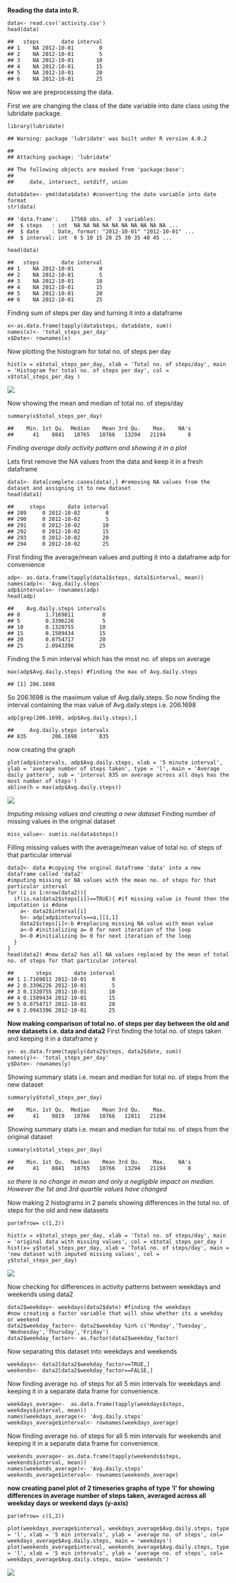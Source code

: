 **Reading the data into R.**

    data<- read.csv('activity.csv')
    head(data)

    ##   steps       date interval
    ## 1    NA 2012-10-01        0
    ## 2    NA 2012-10-01        5
    ## 3    NA 2012-10-01       10
    ## 4    NA 2012-10-01       15
    ## 5    NA 2012-10-01       20
    ## 6    NA 2012-10-01       25

Now we are preprocessing the data.

First we are changing the class of the date variable into date class
using the lubridate package.

    library(lubridate)

    ## Warning: package 'lubridate' was built under R version 4.0.2

    ## 
    ## Attaching package: 'lubridate'

    ## The following objects are masked from 'package:base':
    ## 
    ##     date, intersect, setdiff, union

    data$date<- ymd(data$date) #converting the date variable into date format
    str(data)

    ## 'data.frame':    17568 obs. of  3 variables:
    ##  $ steps   : int  NA NA NA NA NA NA NA NA NA NA ...
    ##  $ date    : Date, format: "2012-10-01" "2012-10-01" ...
    ##  $ interval: int  0 5 10 15 20 25 30 35 40 45 ...

    head(data)

    ##   steps       date interval
    ## 1    NA 2012-10-01        0
    ## 2    NA 2012-10-01        5
    ## 3    NA 2012-10-01       10
    ## 4    NA 2012-10-01       15
    ## 5    NA 2012-10-01       20
    ## 6    NA 2012-10-01       25

Finding sum of steps per day and turning it into a dataframe

    x<-as.data.frame(tapply(data$steps, data$date, sum)) 
    names(x)<- 'total_steps_per_day'
    x$Date<- rownames(x)

Now plotting the histogram for total no. of steps per day

    hist(x = x$total_steps_per_day, xlab = 'Total no. of steps/day', main = 'Histogram for total no. of steps per day', col = x$total_steps_per_day )

![](Assignement_files/figure-markdown_strict/unnamed-chunk-4-1.png)

Now showing the mean and median of total no. of steps/day

    summary(x$total_steps_per_day)

    ##    Min. 1st Qu.  Median    Mean 3rd Qu.    Max.    NA's 
    ##      41    8841   10765   10766   13294   21194       8

*Finding average daily activity pattern and showing it in a plot*

Lets first remove the NA values from the data and keep it in a fresh
dataframe

    data1<- data[complete.cases(data),] #removing NA values from the dataset and assigning it to new dataset 
    head(data1)

    ##     steps       date interval
    ## 289     0 2012-10-02        0
    ## 290     0 2012-10-02        5
    ## 291     0 2012-10-02       10
    ## 292     0 2012-10-02       15
    ## 293     0 2012-10-02       20
    ## 294     0 2012-10-02       25

First finding the average/mean values and putting it into a dataframe
adp for convenience

    adp<- as.data.frame(tapply(data1$steps, data1$interval, mean))
    names(adp)<- 'Avg.daily.steps'
    adp$intervals<- rownames(adp)
    head(adp)

    ##    Avg.daily.steps intervals
    ## 0        1.7169811         0
    ## 5        0.3396226         5
    ## 10       0.1320755        10
    ## 15       0.1509434        15
    ## 20       0.0754717        20
    ## 25       2.0943396        25

Finding the 5 min interval which has the most no. of steps on average

    max(adp$Avg.daily.steps) #finding the max of Avg.daily.steps

    ## [1] 206.1698

So 206.1698 is the maximum value of Avg.daily.steps. So now finding the
interval containing the max value of Avg.daily.steps i.e. 206.1698

    adp[grep(206.1698, adp$Avg.daily.steps),]

    ##     Avg.daily.steps intervals
    ## 835        206.1698       835

now creating the graph

    plot(adp$intervals, adp$Avg.daily.steps, xlab = '5 minute interval', ylab = 'average number of steps taken', type = 'l', main = 'Average daily pattern', sub = 'interval 835 on average across all days has the most number of steps')
    abline(h = max(adp$Avg.daily.steps))

![](Assignement_files/figure-markdown_strict/unnamed-chunk-10-1.png)

*Imputing missing values and creating a new dataset* Finding number of
missing values in the original dataset

    miss_value<- sum(is.na(data$steps))

Filling missing values with the average/mean value of total no. of steps
of that particular interval

    data2<- data #copying the orginal dataframe 'data' into a new dataframe called 'data2'
    #imputing missing or NA values with the mean no. of steps for that particular interval
    for (i in 1:nrow(data2)){
      if(is.na(data2$steps[i])==TRUE){ #if missing value is found then the imputation is #done
        a<- data2$interval[i]
        b<- adp[adp$intervals==a,][1,1]
        data2$steps[i]<-b #replacing missing NA value with mean value
        a<-0 #initializing a= 0 for next iteration of the loop
        b<-0 #initializing b= 0 for next iteration of the loop
      }
    }
    head(data2) #now data2 has all NA values replaced by the mean of total no. of steps for that particular interval

    ##       steps       date interval
    ## 1 1.7169811 2012-10-01        0
    ## 2 0.3396226 2012-10-01        5
    ## 3 0.1320755 2012-10-01       10
    ## 4 0.1509434 2012-10-01       15
    ## 5 0.0754717 2012-10-01       20
    ## 6 2.0943396 2012-10-01       25

**Now making comparison of total no. of steps per day between the old
and new datasets i.e. data and data2** First finding the total no. of
steps taken and keeping it in a dataframe y

    y<- as.data.frame(tapply(data2$steps, data2$date, sum)) 
    names(y)<- 'total_steps_per_day'
    y$Date<- rownames(y)

Showing summary stats i.e. mean and median for total no. of steps from
the new dataset

    summary(y$total_steps_per_day)

    ##    Min. 1st Qu.  Median    Mean 3rd Qu.    Max. 
    ##      41    9819   10766   10766   12811   21194

Showing summary stats i.e. mean and median for total no. of steps from
the original dataset

    summary(x$total_steps_per_day)

    ##    Min. 1st Qu.  Median    Mean 3rd Qu.    Max.    NA's 
    ##      41    8841   10765   10766   13294   21194       8

*so there is no change in mean and only a negligible impact on median.
However the 1st and 3rd quartile values have changed*

Now making 2 histograms in 2 panels showing differences in the total no.
of steps for the old and new datasets

    par(mfrow= c(1,2))

    hist(x = x$total_steps_per_day, xlab = 'Total no. of steps/day', main = 'original data with missing values', col = x$total_steps_per_day )
    hist(x= y$total_steps_per_day, xlab = 'Total no. of steps/day', main = 'new dataset with imputed missing values', col = y$total_steps_per_day)

![](Assignement_files/figure-markdown_strict/unnamed-chunk-16-1.png)

Now checking for differences in activity patterns between weekdays and
weekends using data2

    data2$weekday<- weekdays(data2$date) #finding the weekdays 
    #now creating a factor variable that will show whether its a weekday or weekend
    data2$weekday_factor<- data2$weekday %in% c('Monday','Tuesday', 'Wednesday','Thursday','Friday')
    data2$weekday_factor<- as.factor(data2$weekday_factor)

Now separating this dataset into weekdays and weekends

    weekdays<- data2[data2$weekday_factor==TRUE,]
    weekends<- data2[data2$weekday_factor==FALSE,]

Now finding average no. of steps for all 5 min intervals for weekdays
and keeping it in a separate data frame for convenience.

    weekdays_average<-  as.data.frame(tapply(weekdays$steps, weekdays$interval, mean))
    names(weekdays_average)<- 'Avg.daily.steps'
    weekdays_average$interval<- rownames(weekdays_average)

Now finding average no. of steps for all 5 min intervals for weekends
and keeping it in a separate data frame for convenience.

    weekends_average<- as.data.frame(tapply(weekends$steps, weekends$interval, mean))
    names(weekends_average)<- 'Avg.daily.steps'
    weekends_average$interval<- rownames(weekends_average)

**now creating panel plot of 2 timeseries graphs of type ‘l’ for showing
differences in average number of steps taken, averaged across all
weekday days or weekend days (y-axis)**

    par(mfrow= c(1,2))

    plot(weekdays_average$interval, weekdays_average$Avg.daily.steps, type = 'l', xlab = '5 min intervals', ylab = 'average no. of steps', col= weekdays_average$Avg.daily.steps, main = 'weekdays')
    plot(weekends_average$interval, weekends_average$Avg.daily.steps, type = 'l', xlab = '5 min intervals', ylab = 'average no. of steps', col= weekdays_average$Avg.daily.steps, main= 'weekends')

![](Assignement_files/figure-markdown_strict/unnamed-chunk-21-1.png)
